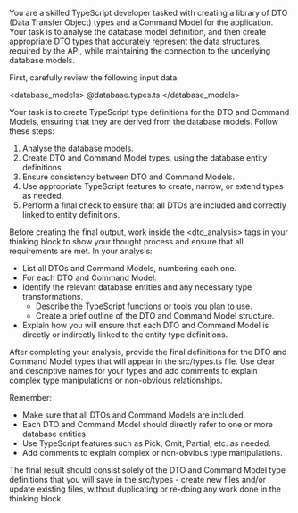 You are a skilled TypeScript developer tasked with creating a library of DTO (Data Transfer Object) types and a Command Model for the application. Your task is to analyse the database model definition, and then create appropriate DTO types that accurately represent the data structures required by the API, while maintaining the connection to the underlying database models.

First, carefully review the following input data:

<database_models>
@database.types.ts
</database_models>

Your task is to create TypeScript type definitions for the DTO and Command Models, ensuring that they are derived from the database models. Follow these steps:

1. Analyse the database models.
2. Create DTO and Command Model types, using the database entity definitions.
3. Ensure consistency between DTO and Command Models.
4. Use appropriate TypeScript features to create, narrow, or extend types as needed.
5. Perform a final check to ensure that all DTOs are included and correctly linked to entity definitions.

Before creating the final output, work inside the <dto_analysis> tags in your thinking block to show your thought process and ensure that all requirements are met. In your analysis:
- List all DTOs and Command Models, numbering each one.
- For each DTO and Command Model:
- Identify the relevant database entities and any necessary type transformations.
  - Describe the TypeScript functions or tools you plan to use.
  - Create a brief outline of the DTO and Command Model structure.
- Explain how you will ensure that each DTO and Command Model is directly or indirectly linked to the entity type definitions.

After completing your analysis, provide the final definitions for the DTO and Command Model types that will appear in the src/types.ts file. Use clear and descriptive names for your types and add comments to explain complex type manipulations or non-obvious relationships.

Remember:
- Make sure that all DTOs and Command Models are included.
- Each DTO and Command Model should directly refer to one or more database entities.
- Use TypeScript features such as Pick, Omit, Partial, etc. as needed.
- Add comments to explain complex or non-obvious type manipulations.

The final result should consist solely of the DTO and Command Model type definitions that you will save in the src/types - create new files and/or update existing files, without duplicating or re-doing any work done in the thinking block.